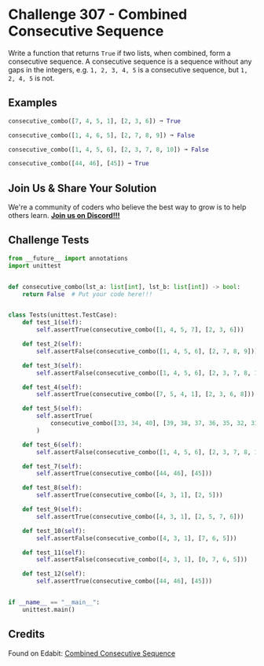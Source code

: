 # Challenge 307 - Combined Consecutive Sequence

Write a function that returns `True` if two lists, when combined, form a consecutive sequence. A consecutive sequence is a sequence without any gaps in the integers, e.g. `1, 2, 3, 4, 5` is a consecutive sequence, but `1, 2, 4, 5` is not.

## Examples
```python
consecutive_combo([7, 4, 5, 1], [2, 3, 6]) ➞ True

consecutive_combo([1, 4, 6, 5], [2, 7, 8, 9]) ➞ False

consecutive_combo([1, 4, 5, 6], [2, 3, 7, 8, 10]) ➞ False

consecutive_combo([44, 46], [45]) ➞ True
```
## Join Us & Share Your Solution

We're a community of coders who believe the best way to grow is to help others learn. **[Join us on Discord!!!]("https"://discord.gg/sfHykntuGy)**

## Challenge Tests
```python
from __future__ import annotations
import unittest


def consecutive_combo(lst_a: list[int], lst_b: list[int]) -> bool:
    return False  # Put your code here!!!


class Tests(unittest.TestCase):
    def test_1(self):
        self.assertTrue(consecutive_combo([1, 4, 5, 7], [2, 3, 6]))

    def test_2(self):
        self.assertFalse(consecutive_combo([1, 4, 5, 6], [2, 7, 8, 9]))

    def test_3(self):
        self.assertFalse(consecutive_combo([1, 4, 5, 6], [2, 3, 7, 8, 10]))

    def test_4(self):
        self.assertTrue(consecutive_combo([7, 5, 4, 1], [2, 3, 6, 8]))

    def test_5(self):
        self.assertTrue(
            consecutive_combo([33, 34, 40], [39, 38, 37, 36, 35, 32, 31, 30])
        )

    def test_6(self):
        self.assertFalse(consecutive_combo([1, 4, 5, 6], [2, 3, 7, 8, 10]))

    def test_7(self):
        self.assertTrue(consecutive_combo([44, 46], [45]))

    def test_8(self):
        self.assertTrue(consecutive_combo([4, 3, 1], [2, 5]))

    def test_9(self):
        self.assertTrue(consecutive_combo([4, 3, 1], [2, 5, 7, 6]))

    def test_10(self):
        self.assertFalse(consecutive_combo([4, 3, 1], [7, 6, 5]))

    def test_11(self):
        self.assertFalse(consecutive_combo([4, 3, 1], [0, 7, 6, 5]))

    def test_12(self):
        self.assertTrue(consecutive_combo([44, 46], [45]))


if __name__ == "__main__":
    unittest.main()
```
## Credits

Found on Edabit: [Combined Consecutive Sequence](https://edabit.com/challenge/mHLAmj4vmRuXrT8Nb)
